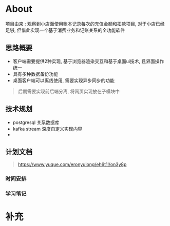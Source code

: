 
# About 

项目由来 : 
观察到小店面使用账本记录每次的充值金额和扣款项目, 对于小店已经足够, 但借此实现一个基于消费业务和记账关系的全功能软件  

## 思路概要 

- 客户端需要提供2种实现, 基于浏览器渲染交互和基于桌面ui技术, 且界面操作统一  
- 具有多种数据备份功能  
- 桌面客户端可以离线使用, 需要实现异步同步的功能  

> 后期需要实现前后端分离, 将网页实现放在子模块中  


## 技术规划  

- postgresql 关系数据库  
- kafka stream 深度自定义实现内容  
- 

## 计划文档 

> https://www.yuque.com/eronyulong/eh6t1l/on3y8p  


### 时间安排 





### 学习笔记 






# 补充 






